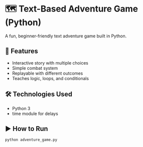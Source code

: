 # 🗺️ Text-Based Adventure Game (Python)

A fun, beginner-friendly text adventure game built in Python.

## 🚀 Features
- Interactive story with multiple choices
- Simple combat system
- Replayable with different outcomes
- Teaches logic, loops, and conditionals

## 🛠️ Technologies Used
- Python 3
- time module for delays

## ▶️ How to Run
```bash
python adventure_game.py
